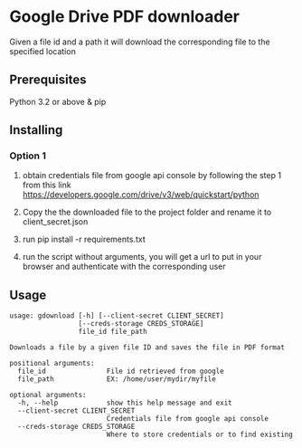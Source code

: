 # Google Drive PDF downloader

Given a file id and a path it will download the corresponding file to the specified location

## Prerequisites

Python 3.2 or above & pip

## Installing

### Option 1
1. obtain credentials file from google api console by following the step 1 from this link
https://developers.google.com/drive/v3/web/quickstart/python

2. Copy the the downloaded file to the project folder and rename it to client_secret.json

3. run pip install -r requirements.txt

4. run the script without arguments, you will get a url to put in your browser and authenticate with the corresponding user


## Usage

```console
usage: gdownload [-h] [--client-secret CLIENT_SECRET]
                 [--creds-storage CREDS_STORAGE]
                 file_id file_path

Downloads a file by a given file ID and saves the file in PDF format

positional arguments:
  file_id               File id retrieved from google
  file_path             EX: /home/user/mydir/myfile

optional arguments:
  -h, --help            show this help message and exit
  --client-secret CLIENT_SECRET
                        Credentials file from google api console
  --creds-storage CREDS_STORAGE
                        Where to store credentials or to find existing
```
